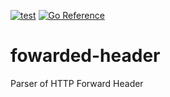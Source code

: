 [![test](https://github.com/shogo82148/fowarded-header/actions/workflows/test.yml/badge.svg)](https://github.com/shogo82148/fowarded-header/actions/workflows/test.yml)
[![Go Reference](https://pkg.go.dev/badge/github.com/shogo82148/fowarded-header.svg)](https://pkg.go.dev/github.com/shogo82148/fowarded-header)

# fowarded-header

Parser of HTTP Forward Header
